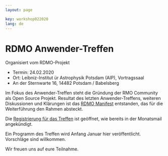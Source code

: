 ```yaml
---
layout: page

key: workshop022020
lang: de
---
```


RDMO Anwender-Treffen 
=========

Organisiert vom RDMO-Projekt 

- Termin:   24.02.2020
- Ort: Leibniz-Institut ür Astrophysik Potsdam (AIP), Vortragssaal
- An der Sternwarte 16,  14482 Potsdam / Babelsberg

Im Fokus des Anwender-Treffen steht die Gründung der RMO Community als Open Source Projekt. Resultat des letzten Anwender-Treffens, weiteren Diskussionen und Klärungen ist das [RDMO Manifest](https://rdmorganiser.github.io/docs/RDMO-Manifest-022020.pdf) entstanden, das für die Weiterführung den Rahmen absteckt.

Die [Registrierung für das Treffen](https://meetings.aip.de/rdmo/meetings/RDMO-FOS/registration/) ist geöffnet, wie bereits in der Monatsmail angekündigt. 

Ein Programm des Treffen wird Anfang Januar hier veröffentlicht. Vorschläge sind willkommen. 

Wir freuen uns auf eure Teilnahme. 
